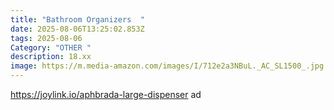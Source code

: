 ```yaml
---
title: "Bathroom Organizers  "
date: 2025-08-06T13:25:02.853Z
tags: 2025-08-06
Category: "OTHER "
description: 18.xx
image: https://m.media-amazon.com/images/I/712e2a3NBuL._AC_SL1500_.jpg
---
```

https://joylink.io/aphbrada-large-dispenser ad